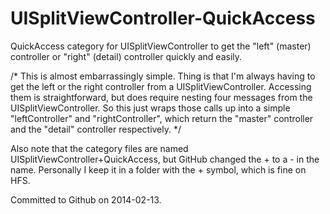UISplitViewController-QuickAccess
=================================

QuickAccess category for UISplitViewController to get the "left" (master) controller or "right" (detail) controller quickly and easily.

/* This is almost embarrassingly simple. Thing is that I'm always having
 to get the left or the right controller from a UISplitViewController.
 Accessing them is straightforward, but does require nesting four messages
 from the UISplitViewController. So this just wraps those calls up into a
 simple "leftController" and "rightController", which return the "master"
 controller and the "detail" controller respectively.
 */

Also note that the category files are named UISplitViewController+QuickAccess, but GitHub changed the + to a - in the
name. Personally I keep it in a folder with the + symbol, which is fine on HFS.

Committed to Github on 2014-02-13.

